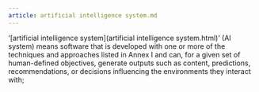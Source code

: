 ```yaml
---
article: artificial intelligence system.md
---
```


 ‘[artificial intelligence system](artificial intelligence system.html)’ (AI system) means software that is developed with one or more of the techniques and approaches listed in Annex I and can, for a given set of human-defined objectives, generate outputs such as content, predictions, recommendations, or decisions influencing the environments they interact with;